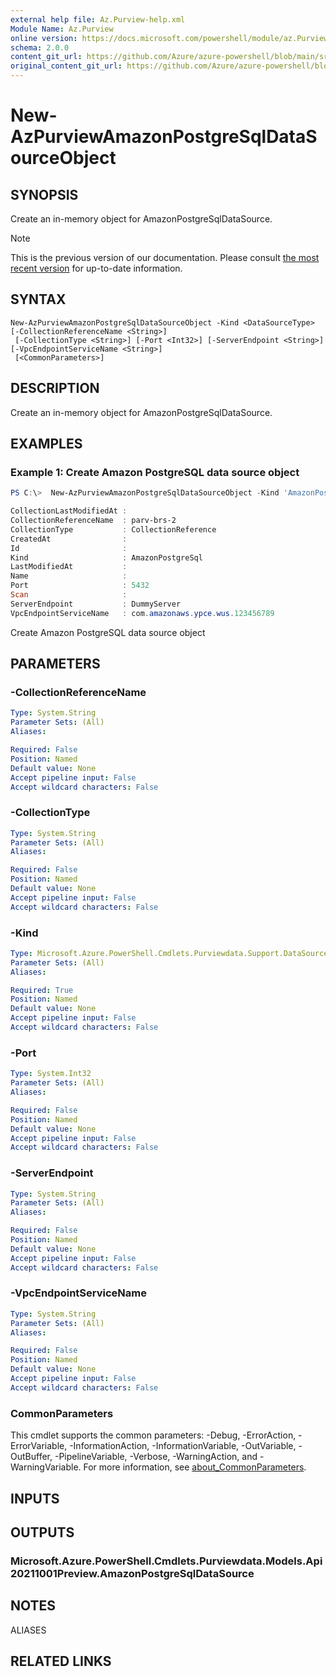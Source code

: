 ```yaml
---
external help file: Az.Purview-help.xml
Module Name: Az.Purview
online version: https://docs.microsoft.com/powershell/module/az.Purview/new-AzPurviewAmazonPostgreSqlDataSourceObject
schema: 2.0.0
content_git_url: https://github.com/Azure/azure-powershell/blob/main/src/Purview/Purview/help/New-AzPurviewAmazonPostgreSqlDataSourceObject.md
original_content_git_url: https://github.com/Azure/azure-powershell/blob/main/src/Purview/Purview/help/New-AzPurviewAmazonPostgreSqlDataSourceObject.md
---
```


# New-AzPurviewAmazonPostgreSqlDataSourceObject

## SYNOPSIS
Create an in-memory object for AmazonPostgreSqlDataSource.

> [!NOTE]
>This is the previous version of our documentation. Please consult [the most recent version](/powershell/module/az.purview/new-azpurviewamazonpostgresqldatasourceobject) for up-to-date information.

## SYNTAX

```
New-AzPurviewAmazonPostgreSqlDataSourceObject -Kind <DataSourceType> [-CollectionReferenceName <String>]
 [-CollectionType <String>] [-Port <Int32>] [-ServerEndpoint <String>] [-VpcEndpointServiceName <String>]
 [<CommonParameters>]
```

## DESCRIPTION
Create an in-memory object for AmazonPostgreSqlDataSource.

## EXAMPLES

### Example 1: Create Amazon PostgreSQL data source object
```powershell
PS C:\>  New-AzPurviewAmazonPostgreSqlDataSourceObject -Kind 'AmazonPostgreSql' -Port 5432 -VpcEndpointServiceName 'com.amazonaws.ypce.wus.123456789' -ServerEndpoint 'DummyServer' -CollectionReferenceName 'parv-brs-2' -CollectionType 'CollectionReference'

CollectionLastModifiedAt :
CollectionReferenceName  : parv-brs-2
CollectionType           : CollectionReference
CreatedAt                :
Id                       :
Kind                     : AmazonPostgreSql
LastModifiedAt           :
Name                     :
Port                     : 5432
Scan                     :
ServerEndpoint           : DummyServer
VpcEndpointServiceName   : com.amazonaws.ypce.wus.123456789
```

Create Amazon PostgreSQL data source object

## PARAMETERS

### -CollectionReferenceName

```yaml
Type: System.String
Parameter Sets: (All)
Aliases:

Required: False
Position: Named
Default value: None
Accept pipeline input: False
Accept wildcard characters: False
```

### -CollectionType

```yaml
Type: System.String
Parameter Sets: (All)
Aliases:

Required: False
Position: Named
Default value: None
Accept pipeline input: False
Accept wildcard characters: False
```

### -Kind

```yaml
Type: Microsoft.Azure.PowerShell.Cmdlets.Purviewdata.Support.DataSourceType
Parameter Sets: (All)
Aliases:

Required: True
Position: Named
Default value: None
Accept pipeline input: False
Accept wildcard characters: False
```

### -Port

```yaml
Type: System.Int32
Parameter Sets: (All)
Aliases:

Required: False
Position: Named
Default value: None
Accept pipeline input: False
Accept wildcard characters: False
```

### -ServerEndpoint

```yaml
Type: System.String
Parameter Sets: (All)
Aliases:

Required: False
Position: Named
Default value: None
Accept pipeline input: False
Accept wildcard characters: False
```

### -VpcEndpointServiceName

```yaml
Type: System.String
Parameter Sets: (All)
Aliases:

Required: False
Position: Named
Default value: None
Accept pipeline input: False
Accept wildcard characters: False
```

### CommonParameters
This cmdlet supports the common parameters: -Debug, -ErrorAction, -ErrorVariable, -InformationAction, -InformationVariable, -OutVariable, -OutBuffer, -PipelineVariable, -Verbose, -WarningAction, and -WarningVariable. For more information, see [about_CommonParameters](http://go.microsoft.com/fwlink/?LinkID=113216).

## INPUTS

## OUTPUTS

### Microsoft.Azure.PowerShell.Cmdlets.Purviewdata.Models.Api20211001Preview.AmazonPostgreSqlDataSource

## NOTES

ALIASES

## RELATED LINKS
